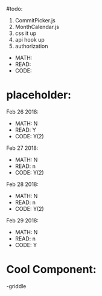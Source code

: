#todo: 

1. CommitPicker.js
2. MonthCalendar.js
3. css it up
4. api hook up
5. authorization

  - MATH:
  - READ:
  - CODE: 

# placeholder:

Feb 26 2018:
  - MATH: N
  - READ: Y
  - CODE: Y(2)

Feb 27 2018:
  - MATH: N
  - READ: n
  - CODE: Y(2)

Feb 28 2018:
  - MATH: N
  - READ: n
  - CODE: Y(2)

Feb 29 2018:
  - MATH: N
  - READ: n
  - CODE: Y



# Cool Component: 

-griddle 
